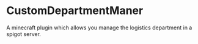 # CustomDepartmentManer
A minecraft plugin which allows you manage the logistics department in a spigot server.
